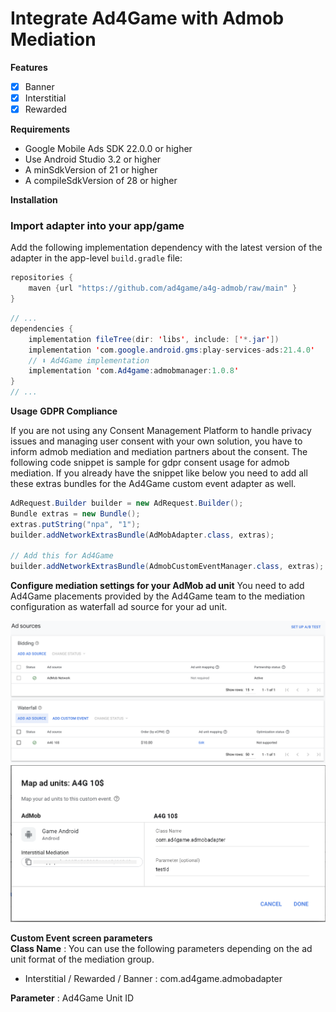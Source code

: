 # Integrate Ad4Game with Admob Mediation
**Features**

- [x] Banner
- [x] Interstitial
- [x] Rewarded
 
**Requirements**

- Google Mobile Ads SDK 22.0.0 or higher
- Use Android Studio 3.2 or higher
- A minSdkVersion of 21 or higher
- A compileSdkVersion of 28 or higher

**Installation**
### Import adapter into your app/game

Add the following implementation dependency with the latest version of the adapter in the app-level `build.gradle` file:

```java
repositories {
    maven {url "https://github.com/ad4game/a4g-admob/raw/main" }
}
```

```java
// ...
dependencies {
    implementation fileTree(dir: 'libs', include: ['*.jar'])
    implementation 'com.google.android.gms:play-services-ads:21.4.0'
    // ⬇ Ad4Game implementation
    implementation 'com.Ad4game:admobmanager:1.0.8'
}
// ...
```

**Usage**
**GDPR Compliance**</br>

If you are not using any Consent Management Platform to handle privacy issues and managing user consent with your own solution, you have to inform admob mediation and mediation partners about the consent. The following code snippet is sample for gdpr consent usage for admob mediation. If you already have the snippet like below you need to add all these extras bundles for the Ad4Game custom event adapter as well.

```java
AdRequest.Builder builder = new AdRequest.Builder();
Bundle extras = new Bundle();
extras.putString("npa", "1");
builder.addNetworkExtrasBundle(AdMobAdapter.class, extras);

// Add this for Ad4Game
builder.addNetworkExtrasBundle(AdmobCustomEventManager.class, extras);
```

**Configure mediation settings for your AdMob ad unit**
You need to add Ad4Game placements provided by the Ad4Game team to the mediation configuration as waterfall ad source for your ad unit.

![Alt text](./1679651879220.png)
![Alt text](./1679652018083.png)

**Custom Event screen parameters**</br>
**Class Name** : You can use the following parameters depending on the ad unit format of the mediation group.

* Interstitial / Rewarded / Banner : com.ad4game.admobadapter

**Parameter** : Ad4Game Unit ID